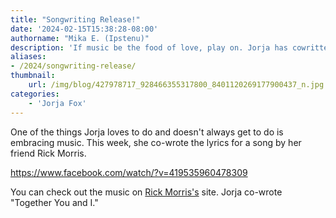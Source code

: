 ```yaml
---
title: "Songwriting Release!"
date: '2024-02-15T15:38:28-08:00'
authorname: "Mika E. (Ipstenu)"
description: 'If music be the food of love, play on. Jorja has cowritten a song with her friend, Rick Morris.'
aliases:
- /2024/songwriting-release/
thumbnail:
    url: /img/blog/427978717_928466355317800_8401120269177900437_n.jpg
categories:
    - 'Jorja Fox'
---
```


One of the things Jorja loves to do and doesn't always get to do is embracing music. This week, she co-wrote the lyrics for a song by her friend Rick Morris.

https://www.facebook.com/watch/?v=419535960478309

You can check out the music on [Rick Morris's](https://rickmorrismusic.com/music) site. Jorja co-wrote "Together You and I."
